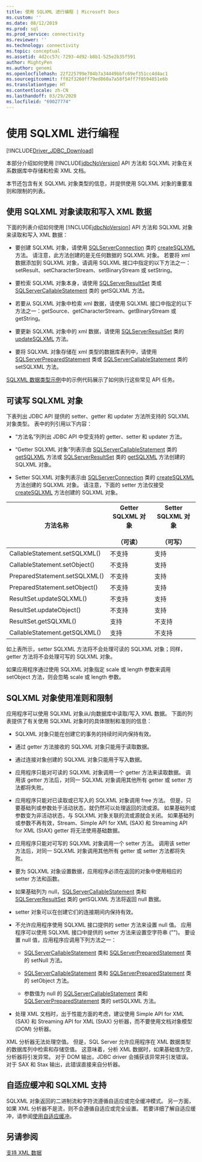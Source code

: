 ```yaml
---
title: 使用 SQLXML 进行编程 | Microsoft Docs
ms.custom: ''
ms.date: 08/12/2019
ms.prod: sql
ms.prod_service: connectivity
ms.reviewer: ''
ms.technology: connectivity
ms.topic: conceptual
ms.assetid: 4d2cc57c-7293-4d92-b8b1-525e2b35f591
author: MightyPen
ms.author: genemi
ms.openlocfilehash: 22f225799e704b7a34449bbfc69ef351cc4d4ac1
ms.sourcegitcommit: ff82f3260ff79ed860a7a58f54ff7f0594851e6b
ms.translationtype: HT
ms.contentlocale: zh-CN
ms.lasthandoff: 03/29/2020
ms.locfileid: "69027774"
---
```

# <a name="programming-with-sqlxml"></a>使用 SQLXML 进行编程
[!INCLUDE[Driver_JDBC_Download](../../includes/driver_jdbc_download.md)]

  本部分介绍如何使用 [!INCLUDE[jdbcNoVersion](../../includes/jdbcnoversion_md.md)] API 方法和 SQLXML  对象在关系数据库中存储和检索 XML 文档。  
  
 本节还包含有关 SQLXML 对象类型的信息，并提供使用 SQLXML 对象的重要准则和限制的列表。  
  
## <a name="reading-and-writing-xml-data-with-sqlxml-objects"></a>使用 SQLXML 对象读取和写入 XML 数据  
 下面的列表介绍如何使用 [!INCLUDE[jdbcNoVersion](../../includes/jdbcnoversion_md.md)] API 方法和 SQLXML 对象来读取和写入 XML 数据：  
  
-   要创建 SQLXML 对象，请使用 [SQLServerConnection](../../connect/jdbc/reference/sqlserverconnection-class.md) 类的 [createSQLXML](../../connect/jdbc/reference/createsqlxml-method-sqlserverconnection.md) 方法。 请注意，此方法创建的是无任何数据的 SQLXML 对象。 若要将 xml  数据添加到 SQLXML 对象，请调用 SQLXML 接口中指定的以下方法之一：setResult、setCharacterStream、setBinaryStream 或 setString。  
  
-   要检索 SQLXML 对象本身，请使用 [SQLServerResultSet](../../connect/jdbc/reference/sqlserverresultset-class.md) 类或 [SQLServerCallableStatement](../../connect/jdbc/reference/sqlservercallablestatement-class.md) 类的 getSQLXML 方法。  
  
-   若要从 SQLXML 对象中检索 xml  数据，请使用 SQLXML 接口中指定的以下方法之一：getSource、getCharacterStream、getBinaryStream 或 getString。  
  
-   要更新 SQLXML 对象中的 xml 数据，请使用 [SQLServerResultSet](../../connect/jdbc/reference/sqlserverresultset-class.md) 类的 [updateSQLXML](../../connect/jdbc/reference/updatesqlxml-method-sqlserverresultset.md) 方法。  
  
-   要将 SQLXML 对象存储在 xml  类型的数据库表列中，请使用 [SQLServerPreparedStatement](../../connect/jdbc/reference/sqlserverpreparedstatement-class.md) 类或 [SQLServerCallableStatement](../../connect/jdbc/reference/sqlservercallablestatement-class.md) 类的 setSQLXML 方法。  
  
 [SQLXML 数据类型示例](../../connect/jdbc/sqlxml-data-type-sample.md)中的示例代码展示了如何执行这些常见 API 任务。  
  
## <a name="readable-and-writable-sqlxml-objects"></a>可读写 SQLXML 对象  
 下表列出 JDBC API 提供的 setter、getter 和 updater 方法所支持的 SQLXML 对象类型。 表中的列引用以下内容：  
  
-   “方法名”列列出 JDBC API 中受支持的 getter、setter 和 updater 方法。   
  
-   “Getter SQLXML 对象”列表示由 [SQLServerCallableStatement](../../connect/jdbc/reference/sqlservercallablestatement-class.md) 类的 [getSQLXML](../../connect/jdbc/reference/getsqlxml-method-sqlservercallablestatement.md) 方法或 [SQLServerResultSet](../../connect/jdbc/reference/sqlserverresultset-class.md) 类的 [getSQLXML](../../connect/jdbc/reference/getsqlxml-method-sqlserverresultset.md) 方法创建的 SQLXML 对象。   
  
-   Setter SQLXML 对象列表示由 [SQLServerConnection](../../connect/jdbc/reference/sqlserverconnection-class.md) 类的 [createSQLXML](../../connect/jdbc/reference/createsqlxml-method-sqlserverconnection.md) 方法创建的 SQLXML 对象。  请注意，下面的 setter 方法仅接受 [createSQLXML](../../connect/jdbc/reference/createsqlxml-method-sqlserverconnection.md) 方法创建的 SQLXML 对象。  
  
|方法名称|Getter SQLXML 对象<br /><br /> （可读）|Setter SQLXML 对象<br /><br /> （可写）|  
|-----------------|-------------------------------------------|-------------------------------------------|  
|CallableStatement.setSQLXML()|不支持|支持|  
|CallableStatement.setObject()|不支持|支持|  
|PreparedStatement.setSQLXML()|不支持|支持|  
|PreparedStatement.setObject()|不支持|支持|  
|ResultSet.updateSQLXML()|不支持|支持|  
|ResultSet.updateObject()|不支持|支持|  
|ResultSet.getSQLXML()|支持|不支持|  
|CallableStatement.getSQLXML()|支持|不支持|  
  
 如上表所示，setter SQLXML 方法将不会处理可读的 SQLXML 对象；同样，getter 方法将不会处理可写的 SQLXML 对象。  
  
 如果应用程序通过使用 SQLXML 对象指定 scale 或 length 参数来调用 setObject 方法，则会忽略 scale 或 length 参数。  
  
## <a name="guidelines-and-limitations-when-using-sqlxml-objects"></a>SQLXML 对象使用准则和限制  
 应用程序可以使用 SQLXML 对象从/向数据库中读取/写入 XML 数据。 下面的列表提供了有关使用 SQLXML 对象时的具体限制和准则的信息：  
  
-   SQLXML 对象只能在创建它的事务的持续时间内保持有效。  
  
-   通过 getter 方法接收的 SQLXML 对象只能用于读取数据。  
  
-   通过连接对象创建的 SQLXML 对象只能用于写入数据。  
  
-   应用程序只能对可读的 SQLXML 对象调用一个 getter 方法来读取数据。 调用该 getter 方法后，对同一 SQLXML 对象调用其他所有 getter 或 setter 方法都将失败。  
  
-   应用程序只能对已读取或已写入的 SQLXML 对象调用 free 方法。 但是，只要基础列或参数处于活动状态，就仍然可以处理返回的流或源。 如果基础列或参数变为非活动状态，与 SQLXML 对象关联的流或源就会关闭。 如果基础列或参数不再有效，Stream、Simple API for XML (SAX) 和 Streaming API for XML (StAX) getter 将无法使用基础数据。  
  
-   应用程序只能对可写的 SQLXML 对象调用一个 setter 方法。 调用该 setter 方法后，对同一 SQLXML 对象调用其他所有 getter 或 setter 方法都将失败。  
  
-   要为 SQLXML 对象设置数据，应用程序必须在返回的对象中使用相应的 setter 方法和函数。  
  
-   如果基础列为 null，[SQLServerCallableStatement](../../connect/jdbc/reference/sqlservercallablestatement-class.md) 类和 [SQLServerResultSet](../../connect/jdbc/reference/sqlserverresultset-class.md) 类的 getSQLXML 方法将返回 null 数据。  
  
-   setter 对象可以在创建它们的连接期间内保持有效。  
  
-   不允许应用程序使用 SQLXML 接口提供的 setter 方法来设置 null  值。 应用程序可以使用 SQLXML 接口中提供的 setter 方法来设置空字符串 ("")。 要设置 null  值，应用程序应调用下列方法之一：  
  
    -   [SQLServerCallableStatement](../../connect/jdbc/reference/sqlservercallablestatement-class.md) 类和 [SQLServerPreparedStatement](../../connect/jdbc/reference/sqlserverpreparedstatement-class.md) 类的 setNull 方法。  
  
    -   [SQLServerCallableStatement](../../connect/jdbc/reference/sqlservercallablestatement-class.md) 类和 [SQLServerPreparedStatement](../../connect/jdbc/reference/sqlserverpreparedstatement-class.md) 类的 setObject 方法。  
  
    -   参数值为 null 的 [SQLServerCallableStatement](../../connect/jdbc/reference/sqlservercallablestatement-class.md) 类和 [SQLServerPreparedStatement](../../connect/jdbc/reference/sqlserverpreparedstatement-class.md) 类的 setSQLXML 方法。  
  
-   处理 XML 文档时，出于性能方面的考虑，建议使用 Simple API for XML (SAX) 和 Streaming API for XML (StAX) 分析器，而不要使用文档对象模型 (DOM) 分析器。  
  
 XML 分析器无法处理空值。 但是，SQL Server 允许应用程序在 XML 数据类型的数据库列中检索和存储空值。 这意味着，分析 XML 数据时，如果基础值为空，分析器将引发异常。 对于 DOM 输出，JDBC driver 会捕获该异常并引发错误。 对于 SAX 和 Stax 输出，此错误直接来自分析器。  
  
## <a name="adaptive-buffering-and-sqlxml-support"></a>自适应缓冲和 SQLXML 支持  
 SQLXML 对象返回的二进制流和字符流遵循自适应或完全缓冲模式。 另一方面，如果 XML 分析器不是流，则不会遵循自适应或完全设置。 若要详细了解自适应缓冲，请参阅[使用自适应缓冲](../../connect/jdbc/using-adaptive-buffering.md)。  
  
## <a name="see-also"></a>另请参阅  
 [支持 XML 数据](../../connect/jdbc/supporting-xml-data.md)  
  
  
